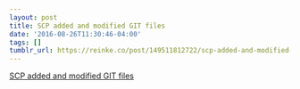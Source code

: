 ```yaml
---
layout: post
title: SCP added and modified GIT files
date: '2016-08-26T11:30:46-04:00'
tags: []
tumblr_url: https://reinke.co/post/149511812722/scp-added-and-modified-git-files
---
```

[SCP added and modified GIT files](https://gist.github.com/carsonreinke/3c42730a80dba02e7940d38b193c791e)  
